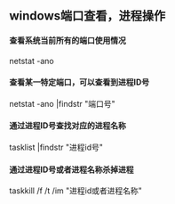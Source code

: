 ## windows端口查看，进程操作

#### 查看系统当前所有的端口使用情况
  netstat -ano
  
#### 查看某一特定端口，可以查看到进程ID号
  netstat -ano |findstr "端口号"
  
#### 通过进程ID号查找对应的进程名称
  tasklist |findstr "进程id号"
  
#### 通过进程ID号或者进程名称杀掉进程
  taskkill /f /t /im "进程id或者进程名称"
